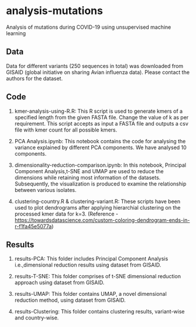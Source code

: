 # analysis-mutations
Analysis of mutations during COVID-19 using unsupervised machine learning 

## Data 

Data for different variants (250 sequences in total) was downloaded from GISAID (global initiative on sharing Avian influenza data). Please contact the authors for the dataset. 

## Code

1. kmer-analysis-using-R.R: This R script is used to generate kmers of a specified length from the given FASTA file. Change the value of k as per requirement. This script accepts as input a FASTA file and outputs a csv file with kmer count for all possible kmers. 

2. PCA Analysis.ipynb: This notebook contains the code for analysing the variance explained by different PCA components. We have analysed 10 components. 

3. dimensionality-reduction-comparison.ipynb: In this notebook, Principal Component Analysis,t-SNE and UMAP are used to reduce the dimensions while retaining most information of the datasets. Subsequently, the visualization is produced to examine the relationship between various isolates.

4. clustering-country.R & clustering-variant.R: These scripts have been used to plot dendrograms after applying hierarchial clustering on the processed kmer data for k=3. (Reference - https://towardsdatascience.com/custom-coloring-dendrogram-ends-in-r-f1fa45e5077a)

## Results

1. results-PCA: This folder includes Principal Component Analysis i.e.,dimensional reduction results using dataset from GISAID.

2. results-T-SNE: This folder comprises of t-SNE dimensional reduction approach using dataset from GISAID.

3. results-UMAP: This folder contains UMAP, a novel dimensional reduction method, using dataset from GISAID.

4. results-Clustering: This folder contains clustering results, variant-wise and country-wise. 
